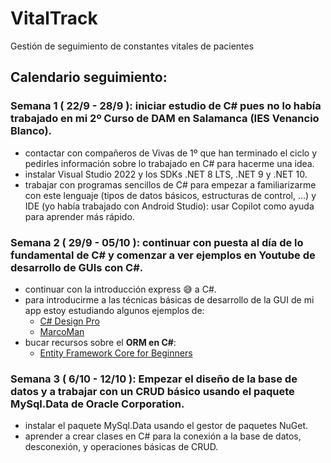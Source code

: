 # VitalTrack
Gestión de seguimiento de constantes vitales de pacientes
## Calendario seguimiento:
### Semana 1 \( 22/9 -  28/9 \): iniciar estudio de C# pues no lo había trabajado en mi 2º Curso de DAM en Salamanca \(IES Venancio Blanco\).
- contactar con compañeros de Vivas de 1º que han terminado el ciclo y pedirles información sobre lo trabajado en C# para hacerme una idea.
- instalar Visual Studio 2022 y los SDKs .NET 8 LTS, .NET 9 y .NET 10.
- trabajar con programas sencillos de C# para empezar a familiarizarme con este lenguaje \(tipos de datos básicos, estructuras de control, ...\) y IDE \(yo había trabajado con Android Studio\): usar Copilot como ayuda para aprender más rápido.
### Semana 2 \( 29/9 - 05/10 \): continuar con puesta al día de lo fundamental de C# y comenzar a ver ejemplos en Youtube de desarrollo de GUIs con C#.
- continuar con la introducción express 😅 a C#.
- para introducirme a las técnicas básicas de desarrollo de la GUI de mi app estoy estudiando algunos ejemplos de:
  - [C# Design Pro](https://www.youtube.com/@CSharpDesignPro)
  - [MarcoMan](https://www.youtube.com/@marcomanchannel)
- bucar recursos sobre el **ORM en C#**:
  - [Entity Framework Core for Beginners](https://www.youtube.com/playlist?list=PLdo4fOcmZ0oX7uTkjYwvCJDG2qhcSzwZ6)
### Semana 3 \( 6/10 - 12/10 \): Empezar el diseño de la base de datos y a trabajar con un CRUD básico usando el paquete MySql.Data de Oracle Corporation. 
- instalar el paquete MySql.Data usando el gestor de paquetes NuGet.
- aprender a crear clases en C# para la conexión a la base de datos, desconexión, y operaciones básicas de CRUD.
